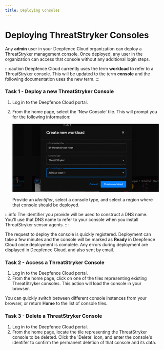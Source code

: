 ```yaml
---
title: Deploying Consoles
---
```


# Deploying ThreatStryker Consoles


Any **admin** user in your Deepfence Cloud organization can deploy a ThreatStryker management console.  Once deployed, any user in the organization can access that console without any additional login steps.

:::caution
Deepfence Cloud currently uses the term **workload** to refer to a ThreatStryker console.  This will be updated to the term **console** and the following documentation uses the new term.
:::

### Task 1 - Deploy a new ThreatStryker Console


1.  Log in to the Deepfence Cloud portal.
1.  From the home page, select the 'New Console' tile.  This will prompt you for the following information:

    ![Add a new Workload](../img/cloud-newworkload.png)

    Provide an *identifier*, select a console type, and select a region where that console should be deployed.

:::info
The identifier you provide will be used to construct a DNS name. You'll use that DNS name to refer to your console when you  install ThreatStryker sensor agents.
:::

The request to deploy the console is quickly registered. Deployment can take a few minutes and the console will be marked as **Ready** in Deepfence Cloud once deployment is complete. Any errors during deployment are displayed in Deepfence Cloud, and also sent by email.

### Task 2 - Access a ThreatStryker Console

1.  Log in to the Deepfence Cloud portal.
1.  From the home page, click on one of the tiles representing existing ThreatStryker consoles.  This action will load the console in your browser.

You can quickly switch between different console instances from your browser, or return **Home** to the list of console tiles.

### Task 3 - Delete a ThreatStryker Console


1.  Log in to the Deepfence Cloud portal.
1.  From the home page, locate the tile representing the ThreatStryker console to be deleted.  Click the 'Delete' icon, and enter the console's identifer to confirm the permanent deletion of that console and its data.
